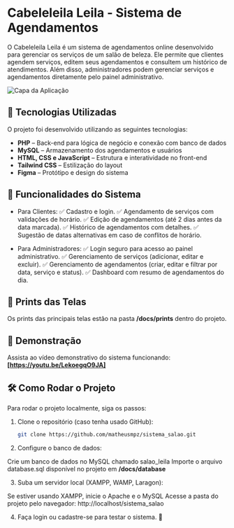 # Cabeleleila Leila - Sistema de Agendamentos

O Cabeleleila Leila é um sistema de agendamentos online desenvolvido para gerenciar os serviços de um salão de beleza. Ele permite que clientes agendem serviços, editem seus agendamentos e consultem um histórico de atendimentos. Além disso, administradores podem gerenciar serviços e agendamentos diretamente pelo painel administrativo.

![Capa da Aplicação](public/img/imagem-capa-salao.png)

## 🚀 Tecnologias Utilizadas

O projeto foi desenvolvido utilizando as seguintes tecnologias:

- **PHP** – Back-end para lógica de negócio e conexão com banco de dados  
- **MySQL** – Armazenamento dos agendamentos e usuários  
- **HTML, CSS e JavaScript** – Estrutura e interatividade no front-end  
- **Tailwind CSS** – Estilização do layout  
- **Figma** – Protótipo e design do sistema  

## 🎨 Funcionalidades do Sistema

- Para Clientes:
✅ Cadastro e login.
✅ Agendamento de serviços com validações de horário.
✅ Edição de agendamentos (até 2 dias antes da data marcada).
✅ Histórico de agendamentos com detalhes.
✅ Sugestão de datas alternativas em caso de conflitos de horário.

- Para Administradores:
✅ Login seguro para acesso ao painel administrativo.
✅ Gerenciamento de serviços (adicionar, editar e excluir).
✅ Gerenciamento de agendamentos (criar, editar e filtrar por data, serviço e status).
✅ Dashboard com resumo de agendamentos do dia. 

## 📸 Prints das Telas

Os prints das principais telas estão na pasta **/docs/prints** dentro do projeto.

## 🎥 Demonstração

Assista ao vídeo demonstrativo do sistema funcionando: **[https://youtu.be/LekoegqO9JA]**  

## 🛠 Como Rodar o Projeto

Para rodar o projeto localmente, siga os passos:

1. Clone o repositório (caso tenha usado GitHub):
   ```bash
   git clone https://github.com/matheusmpz/sistema_salao.git

2. Configure o banco de dados:

Crie um banco de dados no MySQL chamado salao_leila
Importe o arquivo database.sql disponível no projeto em **/docs/database**

3. Suba um servidor local (XAMPP, WAMP, Laragon):

Se estiver usando XAMPP, inicie o Apache e o MySQL
Acesse a pasta do projeto pelo navegador:
    http://localhost/sistema_salao

4. Faça login ou cadastre-se para testar o sistema. 🚀    
